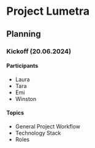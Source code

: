 # Project Lumetra
## Planning
### Kickoff (20.06.2024)

#### Participants
- Laura
- Tara
- Emi
- Winston

#### Topics
- General Project Workflow
- Technology Stack
- Roles
